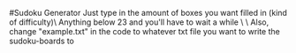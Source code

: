 #Sudoku Generator
Just type in the amount of boxes you want filled in (kind of difficulty)\\
Anything below 23 and you'll have to wait a while
\\
\\
Also, change "example.txt" in the code to whatever txt file you want to write the sudoku-boards to
